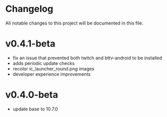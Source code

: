 # Changelog

All notable changes to this project will be documented in this file.

# v0.4.1-beta
- fix an issue that prevented both twitch and bttv-android to be installed
- adds periodic update checks
- recolor ic_launcher_round.png images
- developer experience improvements

# v0.4.0-beta
- update base to 10.7.0
